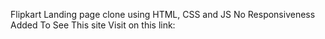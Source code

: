 Flipkart Landing page clone using HTML, CSS and JS 
No Responsiveness Added
To See This site Visit on this link:
